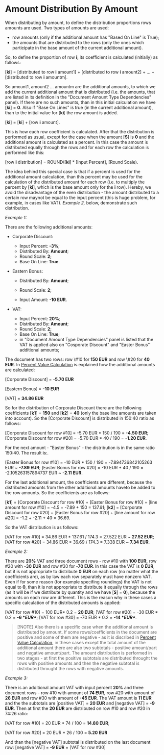 # Amount Distribution By Amount

When distributing by amount, to define the distribution proportions rows amounts are used. Two types of amounts are used:

- row amounts (only if the additional amount has "Based On Line" is True);
- the amounts that are distributed to the rows (only the ones which  participate in the base amount of the current additional amount).

So, to define the proportion of row **i**, its coefficient is calculated (initially) as follows:

[**ki**] = [distributed to row **i** amount1] + [distributed to row **i** amount2] + ... + [distributed to row **i** amountm].

So amount1, amount2 ... amountm are the additional amounts, to which we add the current additional amount  that is distributed (i.e. the amounts, that are listed in its definition in the "Document Amount Type Dependencies" panel). If there are no such amounts, than in this initial calculation we have [**ki**] = **0**. Also if "Base On Lines" is true (in the current additional amount), than to the initial value for [**ki**] the row amount is added.

[**ki**] = [**ki**] + [row **i** amount].

This is how each row coefficient is calculated. After that the distribution  is performed as usual, except for the case when the amount [**S**] is **0** and the additional amount is calculated as a percent. In this case the  amount is distributed equally through the rows and for each row the  calculation is performed like this:

[row **i** distribution] = ROUND([**ki**] * [Input Percent], [Round Scale).

The idea behind this special case is that if a percent is used for the  additional amount calculation, than this percent may be used for the  calculation of the distributed amount for each row (i.e. to multiply the percent by [**ki**], which is the base amount only for the **i** row). Hereby, we avoid the disadvantage of the even distribution - the amount distributed to a certain row maynot be equal to the input percent (this is huge problem, for example, in cases like VAT). *Example 2,* below, demonstrate such distribution.

*Example 1:*

There are the following additional amounts:

- Corporate Discount:

  - Input Percent: **-3%**;
  - Distributed By: **Amount**;
  - Round Scale: **2**;
  - Base On Line: **True**.

- Eastern Bonus:

  - Distributed By: **Amount**;
  - Round Scale: **2**;

  - Input Amount: **-10 EUR**.

- VAT:

  - Input Percent: **20%**;
  - Distributed By: **Amount**;
  - Round Scale: **2**;
  - Base On Line: **True**;
  - in "Document Amount Type Dependencies" panel is listed that the VAT is  applied also on "Cosporate Discount" and "Easter Bonus" additional  amounts;

The document has two rows: row \\#10 for **150 EUR** and row \\#20 for **40 EUR**. In [Percent Value Calculation](https://olddocs.erp.net/tech/percent-value-calculation-18382856.html) is explained how the additional amounts are calculated:

[Corporate Discount] = -**5.70 EUR**

[Eastern Bonus] = **-10 EUR**

[VAT] = **34.86 EUR**

So for the distribution of Corporate Discount there are the following coefficients [**k1**] = **150** and [**k2**] = **40** (only the base line amounts are taken into account). So the [Corporate Discount] is distributed in 150:40 ratio as follows:

[Corporate Discount for row \#10] = -5.70 EUR * 150 / 190 = **-4.50 EUR**;
[Corporate Discount for row \#20] = -5.70 EUR * 40 / 190 = **-1.20 EUR**.

For the next amount - "Easter Bonus" - the distribution is in the same ratio 150:40. The result is:.

[Easter Bonus for row \#10] = -10 EUR * 150 / 190 = -7.894736842105263 EUR ~ **-7.89 EUR**;
[Easter Bonus for row \#20] = -10 EUR * 40 / 190 = -2.105263157894737 EUR ~ **-2.11 EUR**.

For the last additional amount, the coefficients are different, because the distributed amounts from the other additional amounts haveto be  added to the row amounts. So the coefficients are as follows:

[**k1**] = [Corporate Discount for row \#10] + [Easter Bonus for row \#10] + [line amount for row \#10] = -4.5 + -7.89 + 150 = 137.61;
[**k2**] = [Corporate Discount for row \#20] + [Easter Bonus for row \#20] + [line amount for row \#20] = -1.2 + -2.11 + 40 = 36.69.

So the VAT distribution is as follows:

[VAT for row \#10] = 34.86 EUR * 137.61 / 174.3 = 27.522 EUR ~ **27.52 EUR**;
[VAT for row \#20] = 34.86 EUR * 36.69 / 174.3 = 7.338 EUR ~ **7.34 EUR**.

*Example 2:*

There are **20%** VAT and three document rows - row \#10 with **100 EUR,** row \#20 with **-30 EUR** and row \#30 for **-70 EUR**. In this case the VAT is **0 EUR**, but it is not appropriate to distribute **0 EUR** on each row (no matter what the coefficients are), as by law each row  separately must have nonzero VAT. Even if for some reason (for example  specifing roundings) the VAT is not equal to **0**, than it is not appropriate to distribute it equally through the rows (as it will be if we distribute by quantity and we have [**S**] = **0**), because the amounts on each row are different. This is the reason why  in these cases a specific calculation of the distributed amounts is  applied:

[VAT for row \#10] = 100 EUR* 0.2 = **20 EUR**;
[VAT for row \#20] = -30 EUR * 0.2 = **-6 \**EUR\****;
[VAT for row \#30] = -70 EUR * 0.2 = **-14 \**EUR\****.

 

> [!NOTE] Also there is a specific case when the additional amount is distributed by  amount. If some rows/coefficients in the document are positive and some  of them are 
> negative - as it is discribed in [Percent Value Calculation](https://olddocs.erp.net/tech/percent-value-calculation-18382856.html), in these cases except the total amount of 
> the additional amount there  are also two subtotals - positive amount/part and negative amount/part.  The amount distribution is performed in two stages - at first the 
> positive subtotals are distributed throught the rows with positive  amounts and then the negative subtotal is distributed throught the rows  with negative amounts.

*Example 3:*

There is an additional amount VAT with input percent **20%**  and three document rows - row \#10 with amount of **74 EUR**, row \#20 with amount of **26 EUR** and row \#30 with amount of **-45 EUR**. The VAT amount is **11 EUR** and the the subtotals are [positive VAT] = **20 EUR** and [negative VAT] = **-9 EUR**. Then at first the **20 EUR** are distributed on row \#10 and row \#20 in 74:26 ratio:

[VAT for row \#10] = 20 EUR * 74 / 100 = **14.80 EUR**;

[VAT for row \#20] = 20 EUR * 26 / 100 = **5.20 EUR**

And than the [negative VAT] subtotal is distributed on the last document row: [negative VAT] = **-9 EUR** = [VAT for row \#30]
